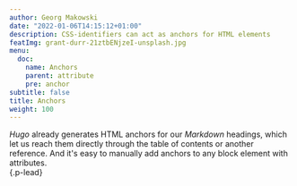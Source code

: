 ```yaml
---
author: Georg Makowski
date: "2022-01-06T14:15:12+01:00"
description: CSS-identifiers can act as anchors for HTML elements
featImg: grant-durr-21ztbENjzeI-unsplash.jpg
menu:
  doc:
    name: Anchors
    parent: attribute
    pre: anchor
subtitle: false
title: Anchors
weight: 100
---
```


_Hugo_ already generates HTML anchors for our _Markdown_ headings, which let us reach them directly through the table of contents or another reference. And it's easy to manually add anchors to any block element with attributes.  
{.p-lead} <!-- more -->
